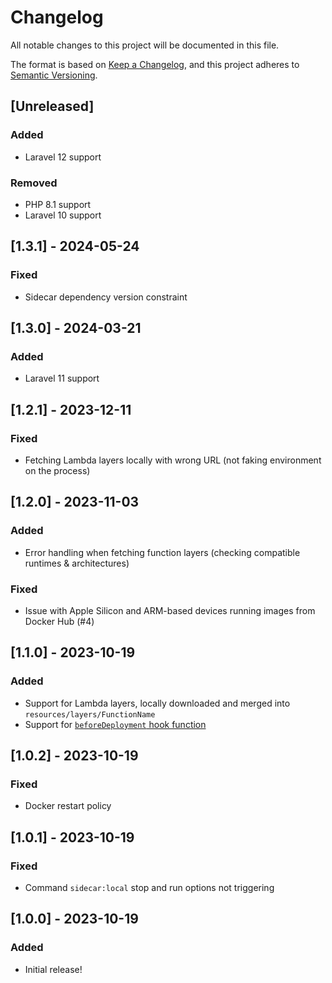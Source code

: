 # Changelog

All notable changes to this project will be documented in this file.

The format is based on [Keep a Changelog](https://keepachangelog.com/en/1.0.0/),
and this project adheres to [Semantic Versioning](https://semver.org/spec/v2.0.0.html).

## [Unreleased]

### Added

- Laravel 12 support

### Removed

- PHP 8.1 support
- Laravel 10 support

## [1.3.1] - 2024-05-24

### Fixed

- Sidecar dependency version constraint

## [1.3.0] - 2024-03-21

### Added

- Laravel 11 support

## [1.2.1] - 2023-12-11

### Fixed

- Fetching Lambda layers locally with wrong URL (not faking environment on the process)

## [1.2.0] - 2023-11-03

### Added

- Error handling when fetching function layers (checking compatible runtimes & architectures)

### Fixed

- Issue with Apple Silicon and ARM-based devices running images from Docker Hub (#4)

## [1.1.0] - 2023-10-19

### Added

- Support for Lambda layers, locally downloaded and merged into `resources/layers/FunctionName`
- Support for [`beforeDeployment` hook function](https://hammerstone.dev/sidecar/docs/main/functions/hooks#example-before-deployment)

## [1.0.2] - 2023-10-19

### Fixed

- Docker restart policy

## [1.0.1] - 2023-10-19

### Fixed

- Command `sidecar:local` stop and run options not triggering

## [1.0.0] - 2023-10-19

### Added

- Initial release!

